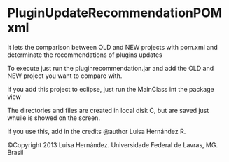 PluginUpdateRecommendationPOMxml
================================

It lets the comparison between OLD and NEW projects with pom.xml and determinate the recommendations of plugins updates

To execute just run the pluginrecommendation.jar and add the OLD and NEW project you want to compare with. 

If you add this project to eclipse, just run the MainClass int the package view

The directories and files are created in local disk C, but are saved just whuile is showed on the screen.

If you use this, add in the credits @author Luisa Hernández R.

©Copyright 2013 Luisa Hernández. Universidade Federal de Lavras, MG. Brasil

